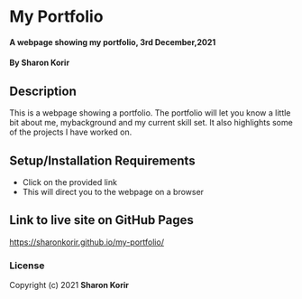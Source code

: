 # My Portfolio
#### A webpage showing my portfolio, 3rd December,2021
#### By **Sharon Korir**
## Description
This is a webpage showing a portfolio. The portfolio will let you know a little bit about me, mybackground and my current skill set. It also highlights some of the projects I have worked on. 
## Setup/Installation Requirements
* Click on the provided link
* This will direct you to the webpage on a browser

## Link to live site on GitHub Pages
https://sharonkorir.github.io/my-portfolio/

### License
Copyright (c) 2021 **Sharon Korir** 